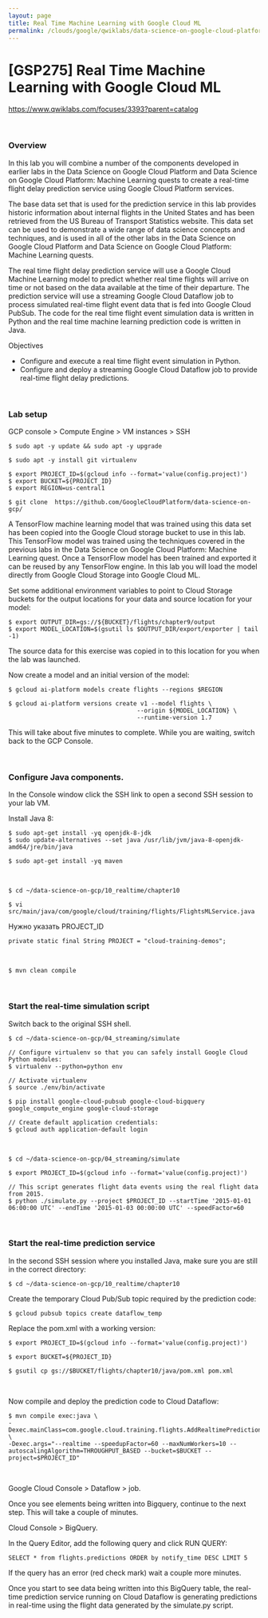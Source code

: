 ```yaml
---
layout: page
title: Real Time Machine Learning with Google Cloud ML
permalink: /clouds/google/qwiklabs/data-science-on-google-cloud-platform-machine-learning/real-time-machine-learning-with-google-cloud-ml/
---
```


# [GSP275] Real Time Machine Learning with Google Cloud ML

https://www.qwiklabs.com/focuses/3393?parent=catalog

<br/>

### Overview

In this lab you will combine a number of the components developed in earlier labs in the Data Science on Google Cloud Platform and Data Science on Google Cloud Platform: Machine Learning quests to create a real-time flight delay prediction service using Google Cloud Platform services.

The base data set that is used for the prediction service in this lab provides historic information about internal flights in the United States and has been retrieved from the US Bureau of Transport Statistics website. This data set can be used to demonstrate a wide range of data science concepts and techniques, and is used in all of the other labs in the Data Science on Google Cloud Platform and Data Science on Google Cloud Platform: Machine Learning quests.

The real time flight delay prediction service will use a Google Cloud Machine Learning model to predict whether real time flights will arrive on time or not based on the data available at the time of their departure. The prediction service will use a streaming Google Cloud Dataflow job to process simulated real-time flight event data that is fed into Google Cloud PubSub. The code for the real time flight event simulation data is written in Python and the real time machine learning prediction code is written in Java.

Objectives

* Configure and execute a real time flight event simulation in Python.
* Configure and deploy a streaming Google Cloud Dataflow job to provide real-time flight delay predictions.


<br>

### Lab setup


GCP console > Compute Engine > VM instances > SSH

    $ sudo apt -y update && sudo apt -y upgrade

    $ sudo apt -y install git virtualenv
    
    $ export PROJECT_ID=$(gcloud info --format='value(config.project)')
    $ export BUCKET=${PROJECT_ID}
    $ export REGION=us-central1

    $ git clone  https://github.com/GoogleCloudPlatform/data-science-on-gcp/

A TensorFlow machine learning model that was trained using this data set has been copied into the Google Cloud storage bucket to use in this lab. This TensorFlow model was trained using the techniques covered in the previous labs in the Data Science on Google Cloud Platform: Machine Learning quest. Once a TensorFlow model has been trained and exported it can be reused by any TensorFlow engine. In this lab you will load the model directly from Google Cloud Storage into Google Cloud ML.

Set some additional environment variables to point to Cloud Storage buckets for the output locations for your data and source location for your model:

    $ export OUTPUT_DIR=gs://${BUCKET}/flights/chapter9/output
    $ export MODEL_LOCATION=$(gsutil ls $OUTPUT_DIR/export/exporter | tail -1)

The source data for this exercise was copied in to this location for you when the lab was launched.

Now create a model and an initial version of the model:

    $ gcloud ai-platform models create flights --regions $REGION

    $ gcloud ai-platform versions create v1 --model flights \
                                        --origin ${MODEL_LOCATION} \
                                        --runtime-version 1.7

This will take about five minutes to complete. While you are waiting, switch back to the GCP Console.

<br/>

### Configure Java components.

In the Console window click the SSH link to open a second SSH session to your lab VM.

Install Java 8:

    $ sudo apt-get install -yq openjdk-8-jdk
    $ sudo update-alternatives --set java /usr/lib/jvm/java-8-openjdk-amd64/jre/bin/java

    $ sudo apt-get install -yq maven

<br/>

    $ cd ~/data-science-on-gcp/10_realtime/chapter10

    $ vi src/main/java/com/google/cloud/training/flights/FlightsMLService.java

Нужно указать PROJECT_ID

    private static final String PROJECT = "cloud-training-demos";

<br/>

    $ mvn clean compile

<br/>

### Start the real-time simulation script

Switch back to the original SSH shell.

    $ cd ~/data-science-on-gcp/04_streaming/simulate

    // Configure virtualenv so that you can safely install Google Cloud Python modules:
    $ virtualenv --python=python env

    // Activate virtualenv
    $ source ./env/bin/activate

    $ pip install google-cloud-pubsub google-cloud-bigquery  google_compute_engine google-cloud-storage

    // Create default application credentials:
    $ gcloud auth application-default login

<br/>

    $ cd ~/data-science-on-gcp/04_streaming/simulate

    $ export PROJECT_ID=$(gcloud info --format='value(config.project)')

    // This script generates flight data events using the real flight data from 2015.
    $ python ./simulate.py --project $PROJECT_ID --startTime '2015-01-01 06:00:00 UTC' --endTime '2015-01-03 00:00:00 UTC' --speedFactor=60




<br/>

### Start the real-time prediction service

In the second SSH session where you installed Java, make sure you are still in the correct directory:

    $ cd ~/data-science-on-gcp/10_realtime/chapter10

Create the temporary Cloud Pub/Sub topic required by the prediction code:

    $ gcloud pubsub topics create dataflow_temp

Replace the pom.xml with a working version:

    $ export PROJECT_ID=$(gcloud info --format='value(config.project)')

    $ export BUCKET=${PROJECT_ID}

    $ gsutil cp gs://$BUCKET/flights/chapter10/java/pom.xml pom.xml

<br/>

Now compile and deploy the prediction code to Cloud Dataflow:

    $ mvn compile exec:java \
    -Dexec.mainClass=com.google.cloud.training.flights.AddRealtimePrediction \
    -Dexec.args="--realtime --speedupFactor=60 --maxNumWorkers=10 --autoscalingAlgorithm=THROUGHPUT_BASED --bucket=$BUCKET --project=$PROJECT_ID"    

<br/>

Google Cloud Console > Dataflow > job.

Once you see elements being written into Bigquery, continue to the next step. This will take a couple of minutes.

Cloud Console > BigQuery.

In the Query Editor, add the following query and click RUN QUERY:

    SELECT * from flights.predictions ORDER by notify_time DESC LIMIT 5

If the query has an error (red check mark) wait a couple more minutes.

Once you start to see data being written into this BigQuery table, the real-time prediction service running on Cloud Dataflow is generating predictions in real-time using the flight data generated by the simulate.py script.    